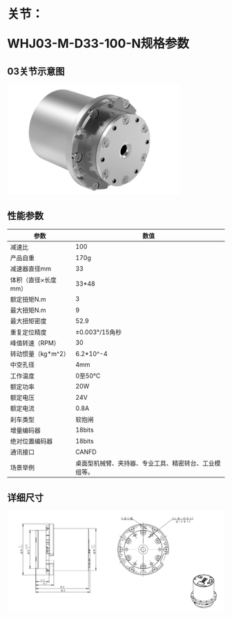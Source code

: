 # <p class="hidden">关节：</p>WHJ03-M-D33-100-N规格参数

## 03关节示意图

<div align="left"> <img src="../WHJ03_M_D33_100_N/03-2.png" width = 400 /> </div>

## 性能参数

| 参数 | 数值 |
| --- | --- |
| 减速比 | 100 |
| 产品自重 | 170g |
| 减速器直径mm | 33 |
| 体积（直径×长度mm） | 33*48 |
| 额定扭矩N.m | 3 |
| 最大扭矩N.m | 9 |
| 最大扭矩密度 | 52.9 |
| 重复定位精度 | ±0.003°/15角秒 |
| 峰值转速（RPM） | 30 |
| 转动惯量（kg*m^2） | 6.2*10^-4 |
| 中空孔径 | 4mm |
| 工作温度 | 0至50℃ |
| 额定功率 | 20W |
| 额定电压 | 24V |
| 额定电流 | 0.8A |
| 刹车类型 | 软抱闸 |
| 增量编码器 | 18bits |
| 绝对位置编码器 | 18bits |
| 通讯接口 | CANFD |
| 场景举例 | 桌面型机械臂、夹持器、专业工具、精密转台、工业模组等。 |

## 详细尺寸

![alt text](<CleanShot 2024-08-21 at 17.57.35.png>)
